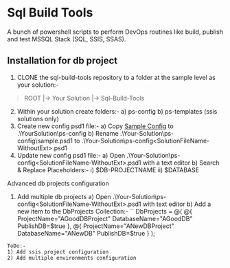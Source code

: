 # Sql Build Tools 

A bunch of powershell scripts to perform DevOps routines like build, publish and test MSSQL Stack (SQL, SSIS, SSAS).

## Installation for db project

1) CLONE the sql-build-tools repository to a folder at the sample level as your solution:-
  > ROOT
  > |-> Your Solution
  > |-> Sql-Build-Tools
2) Within your solution create folders:-
  a) ps-config
  b) ps-templates (ssis solutions only)
3) Create new config psd1 file:-
  a) Copy [Sample Config](Samples/ps-config/sample.psd1/) to .\YourSolution\ps-config
  b) Rename .\Your-Solution\ps-config\sample.psd1 to .\Your-Solution\ps-config\<SolutionFileName-WithoutExt>.psd1
4) Update new config psd1 file:-
  a) Open .\Your-Solution\ps-config\<SolutionFileName-WithoutExt>.psd1 with a text editor
  b) Search & Replace Placeholders:-
    i) $DB-PROJECTNAME
    ii) $DATABASE
    
Advanced db projects configuration

1) Add multiple db projects
  a) Open .\Your-Solution\ps-config\<SolutionFileName-WithoutExt>.psd1 with text editor
  b) Add a new item to the DbProjects Collection:-
  ``
  DbProjects = @(
		@{
			ProjectName="AGoodDBProject"
			DatabaseName="AGoodDB"
			PublishDB=$true
		}, 
		@{
			ProjectName="ANewDBProject"
			DatabaseName="ANewDB"
			PublishDB=$true
		}
	);
 ``` 
 ToDo:-
 1) Add ssis project configuration
 2) Add multiple environments configuration
